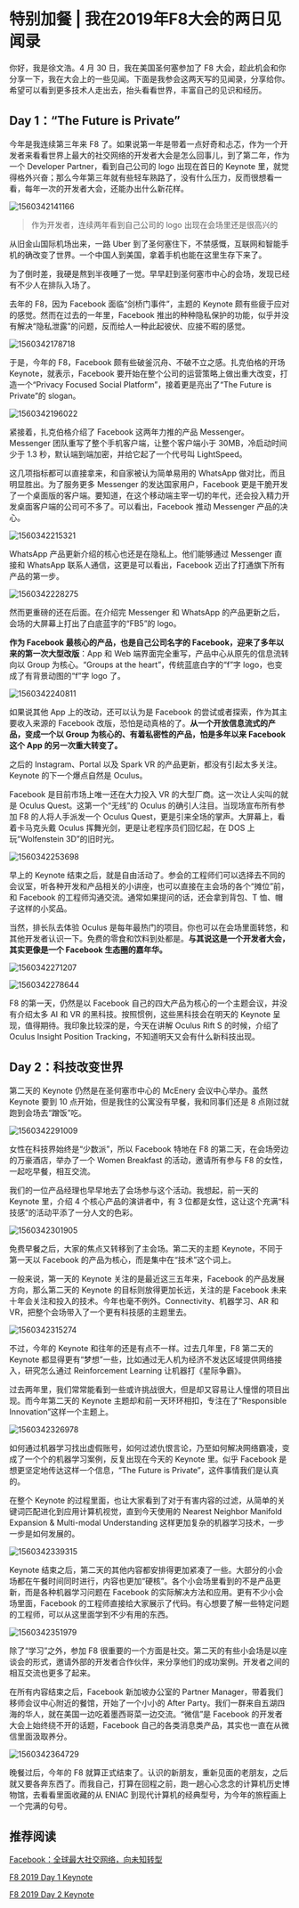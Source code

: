 # **特别加餐 | 我在2019年F8大会的两日见闻录**

你好，我是徐文浩。4 月 30 日，我在美国圣何塞参加了 F8 大会，趁此机会和你分享一下，我在大会上的一些见闻。下面是我参会这两天写的见闻录，分享给你。希望可以看到更多技术人走出去，抬头看看世界，丰富自己的见识和经历。

## **Day 1：“The Future is Private”**

今年是我连续第三年来 F8 了。如果说第一年是带着一点好奇和忐忑，作为一个开发者来看看世界上最大的社交网络的开发者大会是怎么回事儿，到了第二年，作为一个 Developer Partner，看到自己公司的 logo 出现在首日的 Keynote 里，就觉得格外兴奋；那么今年第三年就有些轻车熟路了，没有什么压力，反而很想看一看，每年一次的开发者大会，还能办出什么新花样。

![1560342141166](image/1560342141166.png)

> 作为开发者，连续两年看到自己公司的 logo 出现在会场里还是很高兴的

从旧金山国际机场出来，一路 Uber 到了圣何塞住下，不禁感慨，互联网和智能手机的确改变了世界。一个中国人到美国，拿着手机也能在这里生存下来了。

为了倒时差，我硬是熬到半夜睡了一觉。早早赶到圣何塞市中心的会场，发现已经有不少人在排队入场了。

去年的 F8，因为 Facebook 面临“剑桥门事件”，主题的 Keynote 颇有些疲于应对的感觉。然而在过去的一年里，Facebook 推出的种种隐私保护的功能，似乎并没有解决“隐私泄露”的问题，反而给人一种此起彼伏、应接不暇的感觉。

![1560342178718](image/1560342178718.png)

于是，今年的 F8，Facebook 颇有些破釜沉舟、不破不立之感。扎克伯格的开场 Keynote，就表示，Facebook 要开始在整个公司的运营策略上做出重大改变，打造一个“Privacy Focused Social Platform”，接着更是亮出了“The Future is Private”的 slogan。

![1560342196022](image/1560342196022.png)

紧接着，扎克伯格介绍了 Facebook 这两年力推的产品 Messenger。Messenger 团队重写了整个手机客户端，让整个客户端小于 30MB，冷启动时间少于 1.3 秒，默认端到端加密，并给它起了一个代号叫 LightSpeed。

这几项指标都可以直接拿来，和自家被认为简单易用的 WhatsApp 做对比，而且明显胜出。为了服务更多 Messenger 的发达国家用户，Facebook 更是干脆开发了一个桌面版的客户端。要知道，在这个移动端主宰一切的年代，还会投入精力开发桌面客户端的公司可不多了。可以看出，Facebook 推动 Messenger 产品的决心。

![1560342215321](image/1560342215321.png)

WhatsApp 产品更新介绍的核心也还是在隐私上。他们能够通过 Messenger 直接和 WhatsApp 联系人通信，这更是可以看出，Facebook 迈出了打通旗下所有产品的第一步。

![1560342228275](image/1560342228275.png)

然而更重磅的还在后面。在介绍完 Messenger 和 WhatsApp 的产品更新之后，会场的大屏幕上打出了白底蓝字的“FB5”的 logo。

**作为 Facebook 最核心的产品，也是自己公司名字的 Facebook，迎来了多年以来的第一次大型改版**：App 和 Web 端界面完全重写，产品中心从原先的信息流转向以 Group 为核心。“Groups at the heart”，传统蓝底白字的“f”字 logo，也变成了有背景动图的“f”字 logo 了。

![1560342240811](image/1560342240811.png)

如果说其他 App 上的改动，还可以认为是 Facebook 的尝试或者探索，作为其主要收入来源的 Facebook 改版，恐怕是动真格的了。**从一个开放信息流式的产品，变成一个以 Group 为核心的、有着私密性的产品，怕是多年以来 Facebook 这个 App 的另一次重大转变了。**

之后的 Instagram、Portal 以及 Spark VR 的产品更新，都没有引起太多关注。Keynote 的下一个爆点自然是 Oculus。

Facebook 是目前市场上唯一还在大力投入 VR 的大型厂商。这一次让人尖叫的就是 Oculus Quest。这第一个“无线”的 Oculus 的确引人注目。当现场宣布所有参加 F8 的人将人手派发一个 Oculus Quest，更是引来全场的掌声。大屏幕上，看着卡马克头戴 Oculus 挥舞光剑，更是让老程序员们回忆起，在 DOS 上玩“Wolfenstein 3D”的旧时光。

![1560342253698](image/1560342253698.png)

早上的 Keynote 结束之后，就是自由活动了。参会的工程师们可以选择去不同的会议室，听各种开发和产品相关的小讲座，也可以直接在主会场的各个“摊位”前，和 Facebook 的工程师沟通交流。通常如果提问的话，还会拿到背包、T 恤、帽子这样的小奖品。

当然，排长队去体验 Oculus 是每年最热门的项目。你也可以在会场里面转悠，和其他开发者认识一下。免费的零食和饮料到处都是。**与其说这是一个开发者大会，其实更像是一个 Facebook 生态圈的嘉年华。**

![1560342271207](image/1560342271207.png)

![1560342278644](image/1560342278644.png)

F8 的第一天，仍然是以 Facebook 自己的四大产品为核心的一个主题会议，并没有介绍太多 AI 和 VR 的黑科技。按照惯例，这些黑科技会在明天的 Keynote 呈现，值得期待。我印象比较深的是，今天在讲解 Oculus Rift S 的时候，介绍了 Oculus Insight Position Tracking，不知道明天又会有什么新科技出现。

## **Day 2：科技改变世界**

第二天的 Keynote 仍然是在圣何塞市中心的 McEnery 会议中心举办。虽然 Keynote 要到 10 点开始，但是我住的公寓没有早餐，我和同事们还是 8 点刚过就跑到会场去“蹭饭”吃。

![1560342291009](image/1560342291009.png)

女性在科技界始终是“少数派”，所以 Facebook 特地在 F8 的第二天，在会场旁边的万豪酒店，举办了一个 Women Breakfast 的活动，邀请所有参与 F8 的女性，一起吃早餐，相互交流。

我们的一位产品经理也早早地去了会场参与这个活动。我想起，前一天的 Keynote 里，介绍 4 个核心产品的演讲者中，有 3 位都是女性，这让这个充满“科技感”的活动平添了一分人文的色彩。

![1560342301905](image/1560342301905.png)

免费早餐之后，大家的焦点又转移到了主会场。第二天的主题 Keynote，不同于第一天以 Facebook 的产品为核心，而是集中在“技术”这个词上。

一般来说，第一天的 Keynote 关注的是最近这三五年来，Facebook 的产品发展方向，那么第二天的 Keynote 的目标则放得更加长远，关注的是 Facebook 未来十年会关注和投入的技术。今年也毫不例外。Connectivity、机器学习、AR 和 VR，把整个会场带入了一个更有科技感的主题里去。

![1560342315274](image/1560342315274.png)

不过，今年的 Keynote 和往年的还是有点不一样。过去几年里，F8 第二天的 Keynote 都显得更有“梦想”一些，比如通过无人机为经济不发达区域提供网络接入，研究怎么通过 Reinforcement Learning 让机器打《星际争霸》。

过去两年里，我们常常能看到一些或许挑战很大，但是却又容易让人憧憬的项目出现。而今年第二天的 Keynote 主题却和前一天环环相扣，专注在了“Responsible Innovation”这样一个主题上。

![1560342326978](image/1560342326978.png)

如何通过机器学习找出虚假账号，如何过滤仇恨言论，乃至如何解决网络霸凌，变成了一个个的机器学习案例，反复出现在今天的 Keynote 里。似乎 Facebook 是想更坚定地传达这样一个信息，“The Future is Private”，这件事情我们是认真的。

在整个 Keynote 的过程里面，也让大家看到了对于有害内容的过滤，从简单的关键词匹配进化到应用计算机视觉，直到今天使用的 Nearest Neighbor Manifold Expansion & Multi-modal Understanding 这样更加复杂的机器学习技术，一步一步是如何发展的。

![1560342339315](image/1560342339315.png)

Keynote 结束之后，第二天的其他内容都安排得更加紧凑了一些。大部分的小会场都在午餐时间同时进行，内容也更加“硬核”。各个小会场里看到的不是产品更新，而是各种机器学习问题在 Facebook 的实际解决方法和应用。更有不少小会场里面，Facebook 的工程师直接给大家展示了代码。有心想要了解一些特定问题的工程师，可以从这里面学到不少有用的东西。

![1560342351979](image/1560342351979.png)

除了“学习”之外，参加 F8 很重要的一个方面是社交。第二天的有些小会场是以座谈会的形式，邀请外部的开发者合作伙伴，来分享他们的成功案例。开发者之间的相互交流也更多了起来。

在所有内容结束之后，Facebook 新加坡办公室的 Partner Manager，带着我们移师会议中心附近的餐馆，开始了一个小小的 After Party。我们一群来自五湖四海的华人，就在美国一边吃着墨西哥菜一边交流。“微信”是 Facebook 的开发者大会上始终绕不开的话题，Facebook 自己的各类消息类产品，其实也一直在从微信里面汲取养分。

![1560342364729](image/1560342364729.png)

晚餐过后，今年的 F8 就算正式结束了。认识的新朋友，重新见面的老朋友，之后就又要各奔东西了。而我自己，打算在回程之前，跑一趟心心念念的计算机历史博物馆，去看看里面收藏的从 ENIAC 到现代计算机的经典型号，为今年的旅程画上一个完满的句号。

## **推荐阅读**

[Facebook：全球最大社交网络，向未知转型](https://mp.weixin.qq.com/s/UMnm2U1qKEI4V5IQdXINTQ)

[F8 2019 Day 1 Keynote](https://developers.facebook.com/videos/f8-2019/day-1-keynote/)

[F8 2019 Day 2 Keynote](https://developers.facebook.com/videos/f8-2019/day-2-keynote/)

